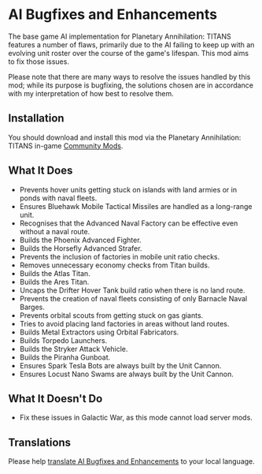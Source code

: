 # AI Bugfixes and Enhancements

The base game AI implementation for Planetary Annihilation: TITANS features a number of flaws, primarily due to the AI failing to keep up with an evolving unit roster over the course of the game's lifespan. This mod aims to fix those issues.

Please note that there are many ways to resolve the issues handled by this mod; while its purpose is bugfixing, the solutions chosen are in accordance with my interpretation of how best to resolve them.

## Installation

You should download and install this mod via the Planetary Annihilation: TITANS in-game [Community Mods](https://steamcommunity.com/sharedfiles/filedetails/?id=1417396826).

## What It Does

- Prevents hover units getting stuck on islands with land armies or in ponds with naval fleets.
- Ensures Bluehawk Mobile Tactical Missiles are handled as a long-range unit.
- Recognises that the Advanced Naval Factory can be effective even without a naval route.
- Builds the Phoenix Advanced Fighter.
- Builds the Horsefly Advanced Strafer.
- Prevents the inclusion of factories in mobile unit ratio checks.
- Removes unnecessary economy checks from Titan builds.
- Builds the Atlas Titan.
- Builds the Ares Titan.
- Uncaps the Drifter Hover Tank build ratio when there is no land route.
- Prevents the creation of naval fleets consisting of only Barnacle Naval Barges.
- Prevents orbital scouts from getting stuck on gas giants.
- Tries to avoid placing land factories in areas without land routes.
- Builds Metal Extractors using Orbital Fabricators.
- Builds Torpedo Launchers.
- Builds the Stryker Attack Vehicle.
- Builds the Piranha Gunboat.
- Ensures Spark Tesla Bots are always built by the Unit Cannon.
- Ensures Locust Nano Swams are always built by the Unit Cannon.

## What It Doesn't Do

- Fix these issues in Galactic War, as this mode cannot load server mods.

## Translations

Please help [translate AI Bugfixes and Enhancements](https://poeditor.com/join/project/wHanBb08ma) to your local language.
